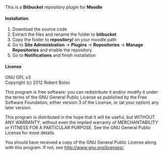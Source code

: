 This is a **Bitbucket** repository plugin for **Moodle**

#### Installation
1. Download the source code  
2. Extract the files and rename the folder to **bitbucket**  
3. Copy the folder to **repository/** on your moodle path 
4. Go to **Site Administration** -> **Plugins** -> 
**Repositories** -> **Manage Repositories** and enable the repository 
4. Go to **Notifications** and finish installation

#### License
GNU GPL v3  
Copyright (c) 2012 Robert Boloc

This program is free software: you can redistribute it and/or modify
it under the terms of the GNU General Public License as published by
the Free Software Foundation, either version 3 of the License, or
(at your option) any later version.

This program is distributed in the hope that it will be useful,
but WITHOUT ANY WARRANTY; without even the implied warranty of
MERCHANTABILITY or FITNESS FOR A PARTICULAR PURPOSE.  See the
GNU General Public License for more details.

You should have received a copy of the GNU General Public License
along with this program.  If not, see <http://www.gnu.org/licenses/>.